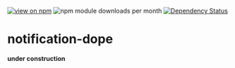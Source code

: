 [![view on npm](http://img.shields.io/npm/v/notification-dope.svg)](https://www.npmjs.org/package/notification-dope)
![npm module downloads per month](http://img.shields.io/npm/dm/notification-dope.svg)
[![Dependency Status](https://david-dm.org/75lb/notification-dope.svg)](https://david-dm.org/75lb/notification-dope)

notification-dope
=================
**under construction**
